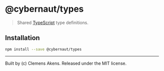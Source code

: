 # @cybernaut/types

> Shared [TypeScript](http://www.typescriptlang.org/) type definitions.

## Installation

```sh
npm install --save @cybernaut/types
```

---
Built by (c) Clemens Akens. Released under the MIT license.
